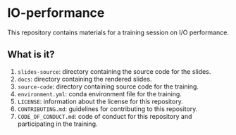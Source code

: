 # IO-performance

This repository contains materials for a training session on I/O performance.


## What is it?

1. `slides-source`: directory containing the source code for the slides.
1. `docs`: directory containing the rendered slides.
1. `source-code`: directory containing source code for the training.
1. `environment.yml`: conda environment file for the training.
1. `LICENSE`: information about the license for this repository.
1. `CONTRIBUTING.md`: guidelines for contributing to this repository.
1. `CODE_OF_CONDUCT.md`: code of conduct for this repository and participating
   in the training.
